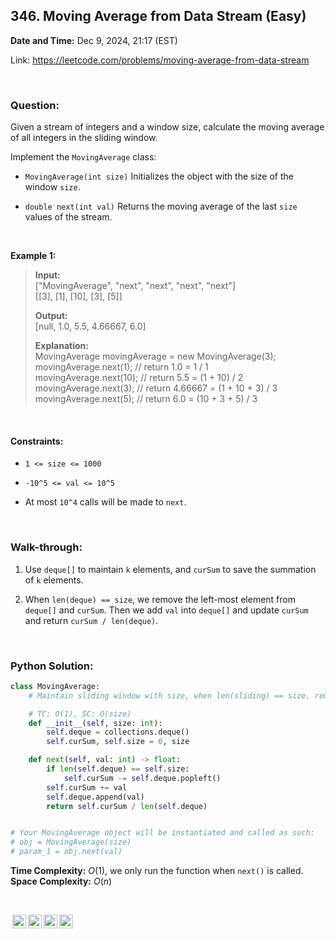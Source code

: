 ## 346. Moving Average from Data Stream (Easy)
**Date and Time:** Dec 9, 2024, 21:17 (EST)

Link: https://leetcode.com/problems/moving-average-from-data-stream

<br>

### Question:
Given a stream of integers and a window size, calculate the moving average of all integers in the sliding window.

Implement the `MovingAverage` class:

* `MovingAverage(int size)` Initializes the object with the size of the window `size`.

* `double next(int val)` Returns the moving average of the last `size` values of the stream.

<br>

**Example 1:**
> **Input:** <br>
> ["MovingAverage", "next", "next", "next", "next"] <br>
> [[3], [1], [10], [3], [5]]
> 
> **Output:** <br>
> [null, 1.0, 5.5, 4.66667, 6.0]
>
> **Explanation:** <br>
> MovingAverage movingAverage = new MovingAverage(3); <br>
> movingAverage.next(1); // return 1.0 = 1 / 1 <br>
> movingAverage.next(10); // return 5.5 = (1 + 10) / 2 <br>
> movingAverage.next(3); // return 4.66667 = (1 + 10 + 3) / 3 <br>
> movingAverage.next(5); // return 6.0 = (10 + 3 + 5) / 3

<br>

#### Constraints:
* `1 <= size <= 1000`

* `-10^5 <= val <= 10^5`

* At most `10^4` calls will be made to `next`.

<br>

### Walk-through: 
1. Use `deque[]` to maintain `k` elements, and `curSum` to save the summation of `k` elements.

2. When `len(deque) == size`, we remove the left-most element from `deque[]` and `curSum`. Then we add `val` into `deque[]` and update `curSum` and return `curSum / len(deque)`.

<br>

### Python Solution:
```python
class MovingAverage:
    # Maintain sliding window with size, when len(sliding) == size, remove the left most and add the right most

    # TC: O(1), SC: O(size)
    def __init__(self, size: int):
        self.deque = collections.deque()
        self.curSum, self.size = 0, size

    def next(self, val: int) -> float:
        if len(self.deque) == self.size:
            self.curSum -= self.deque.popleft()
        self.curSum += val
        self.deque.append(val)
        return self.curSum / len(self.deque)


# Your MovingAverage object will be instantiated and called as such:
# obj = MovingAverage(size)
# param_1 = obj.next(val)
```
**Time Complexity:** $O(1)$, we only run the function when `next()` is called. <br>
**Space Complexity:** $O(n)$

<br>

<img style="height:22px!important;margin-left:3px;vertical-align:text-bottom;" src="https://mirrors.creativecommons.org/presskit/icons/cc.svg?ref=chooser-v1" alt="CC BY-NC-SA" title="CC BY-NC-SA"><img style="height:22px!important;margin-left:3px;vertical-align:text-bottom;" src="https://mirrors.creativecommons.org/presskit/icons/by.svg?ref=chooser-v1" alt="BY: credit must be given to the creator" title="BY: credit must be given to the creator"><img style="height:22px!important;margin-left:3px;vertical-align:text-bottom;" src="https://mirrors.creativecommons.org/presskit/icons/nc.svg?ref=chooser-v1" alt="NC: Only noncommercial uses of the work are permitted" title="NC: Only noncommercial uses of the work are permitted"><img style="height:22px!important;margin-left:3px;vertical-align:text-bottom;" src="https://mirrors.creativecommons.org/presskit/icons/sa.svg?ref=chooser-v1" alt="SA: Adaptations must be shared under the same terms" title="SA: Adaptations must be shared under the same terms">